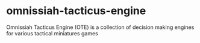 # omnissiah-tacticus-engine
Omnissiah Tacticus Engine (OTE) is a collection of decision making engines for various tactical miniatures games
